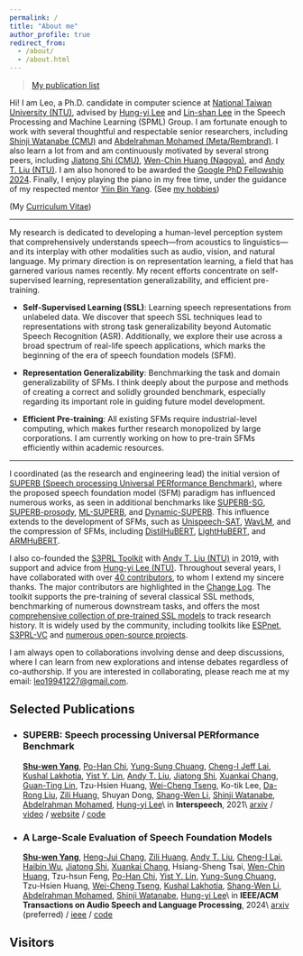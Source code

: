 ```yaml
---
permalink: /
title: "About me"
author_profile: true
redirect_from:
  - /about/
  - /about.html
---
```


> [My publication list](https://scholar.google.com/citations?user=R1mNI8QAAAAJ&hl=en)

Hi! I am Leo, a Ph.D. candidate in computer science at [National Taiwan University (NTU)](https://www.ntu.edu.tw/english/), advised by [Hung-yi Lee](https://speech.ee.ntu.edu.tw/~hylee/index.php) and [Lin-shan Lee](https://speech.ee.ntu.edu.tw/previous_version/lslNew.htm) in the Speech Processing and Machine Learning (SPML) Group.
I am fortunate enough to work with several thoughtful and respectable senior researchers, including [Shinji Watanabe (CMU)](https://sites.google.com/view/shinjiwatanabe) and [Abdelrahman Mohamed (Meta/Rembrand)](https://www.cs.toronto.edu/~asamir/).
I also learn a lot from and am continuously motivated by several strong peers, including [Jiatong Shi (CMU)](http://shijt.site/), [Wen-Chin Huang (Nagoya)](https://unilight.github.io/), and [Andy T. Liu (NTU)](https://andi611.github.io/).
I am also honored to be awarded the [Google PhD Fellowship 2024](https://research.google/programs-and-events/phd-fellowship/recipients/).
Finally, I enjoy playing the piano in my free time, under the guidance of my respected mentor [Yiin Bin Yang](https://www.linkedin.com/in/yiin-bin-yang-a844267a). (See [my hobbies](./hobbies.md))

(My [Curriculum Vitae](https://drive.google.com/file/d/13MlqgO1dAaqib4jw0zRX7BLNHqYhs7zG/view?usp=sharing))

---

My research is dedicated to developing a human-level perception system that comprehensively understands speech—from acoustics to linguistics—and its interplay with other modalities such as audio, vision, and natural language. My primary direction is on representation learning, a field that has garnered various names recently. My recent efforts concentrate on self-supervised learning, representation generalizability, and efficient pre-training.

- **Self-Supervised Learning (SSL)**: Learning speech representations from unlabeled data. We discover that speech SSL techniques lead to representations with strong task generalizability beyond Automatic Speech Recognition (ASR).
Additionally, we explore their use across a broad spectrum of real-life speech applications, which marks the beginning of the era of speech foundation models (SFM).

- **Representation Generalizability**: Benchmarking the task and domain generalizability of SFMs. I think deeply about the purpose and methods of creating a correct and solidly grounded benchmark, especially regarding its important role in guiding future model development.

- **Efficient Pre-training**: All existing SFMs require industrial-level computing, which makes further research monopolized by large corporations. I am currently working on how to pre-train SFMs efficiently within academic resources.

---

I coordinated (as the research and engineering lead) the initial version of [SUPERB (Speech processing Universal PERformance Benchmark)](https://scholar.google.com/citations?view_op=view_citation&hl=en&user=R1mNI8QAAAAJ&citation_for_view=R1mNI8QAAAAJ:9yKSN-GCB0IC), where the proposed speech foundation model (SFM) paradigm has influenced numerous works, as seen in additional benchmarks like [SUPERB-SG](https://scholar.google.com/citations?view_op=view_citation&hl=en&user=R1mNI8QAAAAJ&citation_for_view=R1mNI8QAAAAJ:Tyk-4Ss8FVUC), [SUPERB-prosody](https://arxiv.org/abs/2210.07185), [ML-SUPERB](https://arxiv.org/abs/2305.10615), and [Dynamic-SUPERB](https://arxiv.org/abs/2309.09510). This influence extends to the development of SFMs, such as [Unispeech-SAT](https://arxiv.org/abs/2110.05752), [WavLM](https://arxiv.org/abs/2110.13900), and the compression of SFMs, including [DistilHuBERT](https://scholar.google.com/citations?view_op=view_citation&hl=en&user=R1mNI8QAAAAJ&citation_for_view=R1mNI8QAAAAJ:qjMakFHDy7sC), [LightHuBERT](https://arxiv.org/abs/2203.15610), and [ARMHuBERT](https://arxiv.org/abs/2305.11685).

I also co-founded the [S3PRL Toolkit](https://github.com/s3prl/s3prl) with [Andy T. Liu (NTU)](https://andi611.github.io/) in 2019, with support and advice from [Hung-yi Lee (NTU)](https://speech.ee.ntu.edu.tw/~hylee/index.php). Throughout several years, I have collaborated with over [40 contributors](https://github.com/s3prl/s3prl/graphs/contributors), to whom I extend my sincere thanks.
The major contributors are highlighted in the [Change Log](https://github.com/s3prl/s3prl?tab=readme-ov-file#change-log). The toolkit supports the pre-training of several classical SSL methods, benchmarking of numerous downstream tasks, and offers the most [comprehensive collection of pre-trained SSL models](https://s3prl.github.io/s3prl/tutorial/upstream_collection.html) to track research history. It is widely used by the community, including toolkits like [ESPnet](https://github.com/espnet/espnet?tab=readme-ov-file#asr-automatic-speech-recognition), [S3PRL-VC](https://github.com/unilight/s3prl-vc) and [numerous open-source projects](https://github.com/s3prl/s3prl/network/dependents).

I am always open to collaborations involving dense and deep discussions, where I can learn from new explorations and intense debates regardless of co-authorship.
If you are interested in collaborating, please reach me at my email: [leo19941227@gmail.com](mailto:leo19941227@gmail.com).


## Selected Publications

* ### SUPERB: Speech processing Universal PERformance Benchmark

  **<u>Shu-wen Yang</u>**, [Po-Han Chi](https://scholar.google.com/citations?user=SiyicoEAAAAJ&hl=zh-TW), [Yung-Sung Chuang](https://people.csail.mit.edu/yungsung/), [Cheng-I Jeff Lai](https://people.csail.mit.edu/clai24/), [Kushal Lakhotia](https://scholar.google.com/citations?user=w9W6zXUAAAAJ&hl=en), [Yist Y. Lin](https://scholar.google.com/citations?user=0lrZq9MAAAAJ&hl=en), [Andy T. Liu](https://andi611.github.io/), [Jiatong Shi](http://shijt.site/), [Xuankai Chang](https://www.xuankaic.com/), [Guan-Ting Lin](https://daniellin94144.github.io/), Tzu-Hsien Huang, [Wei-Cheng Tseng](https://scholar.google.com.tw/citations?user=-d6aNP0AAAAJ&hl=zh-TW), Ko-tik Lee, [Da-Rong Liu](https://scholar.google.com.tw/citations?user=qJ5zXNIAAAAJ&hl=zh-TW), [Zili Huang](https://scholar.google.com/citations?user=iQ-S0fQAAAAJ&hl=en), Shuyan Dong, [Shang-Wen Li](https://swdanielli.github.io/), [Shinji Watanabe](https://sites.google.com/view/shinjiwatanabe), [Abdelrahman Mohamed](https://www.cs.toronto.edu/~asamir/), [Hung-yi Lee](https://speech.ee.ntu.edu.tw/~hylee/index.php)\\
  in **Interspeech**, 2021\\
  [arxiv](https://arxiv.org/abs/2105.01051) / [video](https://www.youtube.com/watch?v=zd9fiVvej0k) / [website](https://superbbenchmark.org/) / [code](https://github.com/s3prl/s3prl)

* ### A Large-Scale Evaluation of Speech Foundation Models

  **<u>Shu-wen Yang</u>**, [Heng-Jui Chang](https://people.csail.mit.edu/hengjui/), [Zili Huang](https://scholar.google.com/citations?user=iQ-S0fQAAAAJ&hl=en), [Andy T. Liu](https://andi611.github.io/), [Cheng-I Lai](https://people.csail.mit.edu/clai24/), [Haibin Wu](https://hbwu-ntu.github.io/), [Jiatong Shi](http://shijt.site/), [Xuankai Chang](https://www.xuankaic.com/), Hsiang-Sheng Tsai, [Wen-Chin Huang](https://unilight.github.io/), Tzu-hsun Feng, [Po-Han Chi](https://scholar.google.com/citations?user=SiyicoEAAAAJ&hl=zh-TW), [Yist Y. Lin](https://scholar.google.com/citations?user=0lrZq9MAAAAJ&hl=en), [Yung-Sung Chuang](https://people.csail.mit.edu/yungsung/), Tzu-Hsien Huang, [Wei-Cheng Tseng](https://scholar.google.com.tw/citations?user=-d6aNP0AAAAJ&hl=zh-TW), [Kushal Lakhotia](https://scholar.google.com/citations?user=w9W6zXUAAAAJ&hl=en), [Shang-Wen Li](https://swdanielli.github.io/), [Abdelrahman Mohamed](https://www.cs.toronto.edu/~asamir/), [Shinji Watanabe](https://sites.google.com/view/shinjiwatanabe), [Hung-yi Lee](https://speech.ee.ntu.edu.tw/~hylee/index.php)\\
  in **IEEE/ACM Transactions on Audio Speech and Language Processing**, 2024\\
  [arxiv](https://arxiv.org/abs/2404.09385) (preferred) / [ieee](https://ieeexplore.ieee.org/document/10502279) / [code](https://github.com/s3prl/s3prl)


## Visitors

<br>
<script type="text/javascript" id="clstr_globe" src="//clustrmaps.com/globe.js?d=_zC8YRIFlc0iDXzSA0WLcjUf25Ff878np1ts4X7yzQM&w=200"></script>
